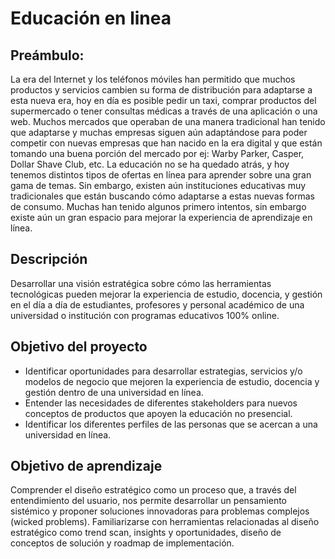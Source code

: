 # Educación en linea

## Preámbulo: 
La era del Internet y los teléfonos móviles han permitido que muchos productos y servicios cambien su forma de distribución para adaptarse a esta nueva era, hoy en día es posible pedir un taxi, comprar productos del supermercado o tener consultas médicas a través de una aplicación o una web.  Muchos mercados que operaban de una manera tradicional han tenido que adaptarse y muchas empresas siguen aún adaptándose para poder competir con nuevas empresas que han nacido en la era digital y que están tomando una buena porción del mercado por ej: Warby Parker, Casper, Dollar Shave Club, etc. La educación no se ha quedado atrás, y hoy tenemos distintos tipos de ofertas en línea para aprender sobre una gran gama de temas. Sin embargo, existen aún instituciones educativas muy tradicionales que están buscando cómo adaptarse a estas nuevas formas de consumo. Muchas han tenido algunos primero intentos, sin embargo existe aún un gran espacio para mejorar la experiencia de aprendizaje en línea. 

## Descripción
Desarrollar una visión estratégica sobre cómo las herramientas tecnológicas pueden mejorar la experiencia de estudio, docencia, y gestión en el día a día de estudiantes, profesores y personal académico de una universidad o institución con programas educativos 100% online.

## Objetivo del proyecto
- Identificar oportunidades para desarrollar estrategias, servicios y/o modelos de negocio que mejoren la experiencia de estudio, docencia y gestión dentro de una universidad en línea.
- Entender las necesidades de diferentes stakeholders para nuevos conceptos de productos que apoyen la educación no presencial.
- Identificar los diferentes perfiles de las personas que se acercan a una universidad en línea.

## Objetivo de aprendizaje
Comprender el diseño estratégico como un proceso que, a través del entendimiento del usuario, nos permite desarrollar un pensamiento sistémico y proponer soluciones innovadoras para problemas complejos (wicked problems). Familiarizarse con herramientas relacionadas al diseño estratégico como trend scan, insights y oportunidades, diseño de conceptos de solución y roadmap de implementación.
